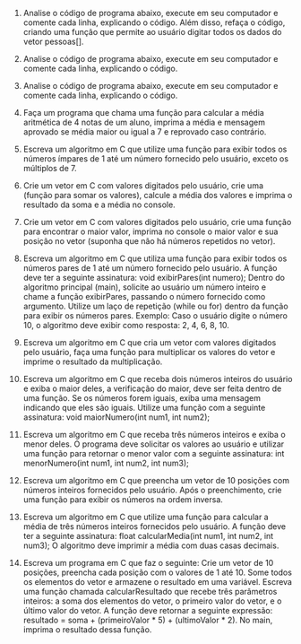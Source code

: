 1. Analise o código de programa abaixo, execute em seu computador e comente cada linha, explicando o
código. Além disso, refaça o código, criando uma função que permite ao usuário digitar todos os dados
do vetor pessoas[].

2. Analise o código de programa abaixo, execute em seu computador e comente cada linha, explicando o
código.

3. Analise o código de programa abaixo, execute em seu computador e comente cada linha, explicando o
código.

4. Faça um programa que chama uma função para calcular a média aritmética de 4 notas de um aluno,
imprima a média e mensagem aprovado se média maior ou igual a 7 e reprovado caso contrário.
5. Escreva um algoritmo em C que utilize uma função para exibir todos os números ímpares de 1 até um
número fornecido pelo usuário, exceto os múltiplos de 7.
6. Crie um vetor em C com valores digitados pelo usuário, crie uma (função para somar os valores), calcule
a média dos valores e imprima o resultado da soma e a média no console.
7. Crie um vetor em C com valores digitados pelo usuário, crie uma função para encontrar o maior valor,
imprima no console o maior valor e sua posição no vetor (suponha que não há números repetidos no
vetor).
8. Escreva um algoritmo em C que utiliza uma função para exibir todos os números pares de 1 até um
número fornecido pelo usuário. A função deve ter a seguinte assinatura:
void exibirPares(int numero);
Dentro do algoritmo principal (main), solicite ao usuário um número inteiro e chame a função
exibirPares, passando o número fornecido como argumento. Utilize um laço de repetição (while ou for)
dentro da função para exibir os números pares.
Exemplo: Caso o usuário digite o número 10, o algoritmo deve exibir como resposta: 2, 4, 6, 8, 10.
9. Escreva um algoritmo em C que cria um vetor com valores digitados pelo usuário, faça uma função para
multiplicar os valores do vetor e imprime o resultado da multiplicação.

10. Escreva um algoritmo em C que receba dois números inteiros do usuário e exiba o maior deles, a
verificação do maior, deve ser feita dentro de uma função. Se os números forem iguais, exiba uma
mensagem indicando que eles são iguais. Utilize uma função com a seguinte assinatura: void
maiorNumero(int num1, int num2);
11. Escreva um algoritmo em C que receba três números inteiros e exiba o menor deles. O programa deve
solicitar os valores ao usuário e utilizar uma função para retornar o menor valor com a seguinte
assinatura: int menorNumero(int num1, int num2, int num3);
12. Escreva um algoritmo em C que preencha um vetor de 10 posições com números inteiros fornecidos pelo
usuário. Após o preenchimento, crie uma função para exibir os números na ordem inversa.
13. Escreva um algoritmo em C que utilize uma função para calcular a média de três números inteiros
fornecidos pelo usuário. A função deve ter a seguinte assinatura: float calcularMedia(int num1, int num2,
int num3);
O algoritmo deve imprimir a média com duas casas decimais.
14. Escreva um programa em C que faz o seguinte:
Crie um vetor de 10 posições, preencha cada posição com o valores de 1 até 10.
Some todos os elementos do vetor e armazene o resultado em uma variável.
Escreva uma função chamada calcularResultado que recebe três parâmetros inteiros: a soma dos
elementos do vetor, o primeiro valor do vetor, e o último valor do vetor.
A função deve retornar a seguinte expressão: resultado = soma + (primeiroValor * 5) + (ultimoValor * 2).
No main, imprima o resultado dessa função.
